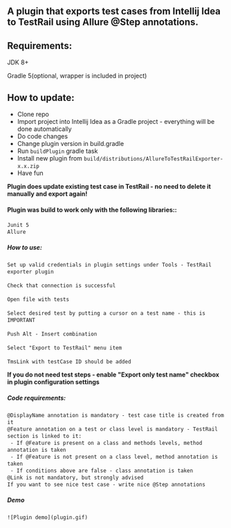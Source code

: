 ## A plugin that exports test cases from Intellij Idea to TestRail using Allure @Step annotations.</h1>

## Requirements:
JDK 8+

Gradle 5(optional, wrapper is included in project) 

## How to update:
   * Clone repo
   * Import project into Intellij Idea as a Gradle project - everything will be done automatically
   * Do code changes 
   * Change plugin version in build.gradle
   * Run `buildPlugin` gradle task
   * Install new plugin from `build/distributions/AllureToTestRailExporter-x.x.zip`
   * Have fun

**Plugin does update existing test case in TestRail - no need to delete it manually and export again!**  
   
#### Plugin was build to work only with the following libraries::
    Junit 5
    Allure
##### How to use:

    Set up valid credentials in plugin settings under Tools - TestRail exporter plugin

    Check that connection is successful

    Open file with tests

    Select desired test by putting a cursor on a test name - this is IMPORTANT

    Push Alt - Insert combination

    Select "Export to TestRail" menu item

    TmsLink with testCase ID should be added
 
 
 
**If you do not need test steps - enable "Export only test name" checkbox in plugin configuration settings**



##### Code requirements:
    @DisplayName annotation is mandatory - test case title is created from it
    @Feature annotation on a test or class level is mandatory - TestRail section is linked to it:
     - If @Feature is present on a class and methods levels, method annotation is taken
     - If @Feature is not present on a class level, method annotation is taken
     - If conditions above are false - class annotation is taken 
    @Link is not mandatory, but strongly advised
    If you want to see nice test case - write nice @Step annotations  
    
##### Demo    
    ![Plugin demo](plugin.gif) 

